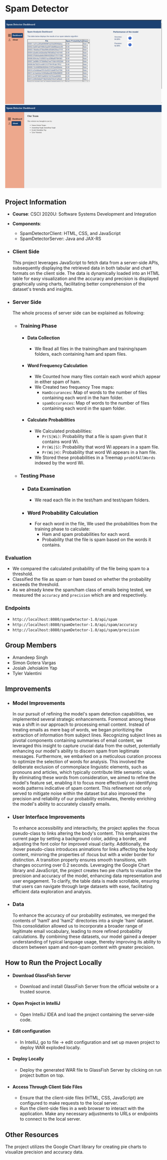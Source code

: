 # Spam Detector
![img.png](FrontEndPicsForReadME/FrontEndImage1.png)![img_1.png](FrontEndPicsForReadME/img_1.png)
## Project Information
- **Course**: CSCI 2020U: Software Systems Development and Integration
- **Components**:
    - SpamDetectorClient: HTML, CSS, and JavaScript
    - SpamDetectorServer: Java and JAX-RS

- ### Client Side
  This project leverages JavaScript to fetch data from a server-side APIs, subsequently displaying the retrieved data in both tabular and chart formats on the client side.
The data is dynamically loaded into an HTML table for easy visualization and the accuracy and precision is displayed graphically using charts, facilitating better comprehension of the dataset's trends and insights.

- ### Server Side
    The whole process of server side can be explained as following:
  - ### Training Phase

    - #### Data Collection
      - We Read all files in the training/ham and training/spam folders, each containing ham and spam files.

    - #### Word Frequency Calculation
      - We Counted how many files contain each word which appear in either spam of ham.
      - We Created two frequency Tree maps:
          - `HamOccurances`: Map of words to the number of files containing each word in the ham folder.
          - `spamOccurances`: Map of words to the number of files containing each word in the spam folder.

    - #### Calculate Probabilities
      - We Calculated probabilities:
          - `Pr(S|Wi)`: Probability that a file is spam given that it contains word Wi.
          - `Pr(Wi|S)`: Probability that word Wi appears in a spam file.
          - `Pr(Wi|H)`: Probability that word Wi appears in a ham file.
      - We Stored these probabilities in a Treemap `probOfAllWords` indexed by the word Wi.

  - ### Testing Phase

    - ### Data Examination
      - We read each file in the test/ham and test/spam folders.

    - ### Word Probability Calculation
      - For each word in the file, We used the probabilities from the training phase to calculate:
          - Ham and spam probabilities for each word.
          - Probability that the file is spam based on the words it contains.

### Evaluation
- We compared the calculated probability of the file being spam to a threshold.
- Classified the file as spam or ham based on whether the probability exceeds the threshold.
- As we already knew the spam/ham class of emails being tested, we measured the `accuracy` and `precision` which are and respectively.

### Endpoints
- `http://localhost:8080/spamDetector-1.0/api/spam`
- `http://localhost:8080/spamDetector-1.0/api/spam/accuracy`
- `http://localhost:8080/spamDetector-1.0/api/spam/precision`
## Group Members
- Amandeep Singh
- Simon Gotera Vargas
- Josiah Jehoiakim Yap
- Tyler Valentini

## Improvements

- ### Model Improvements
  In our pursuit of refining the model's spam detection capabilities, 
 we implemented several strategic enhancements. Foremost among these was a shift in our approach to processing email content.
 Instead of treating emails as mere bag of words, we began prioritizing the extraction of information from subject lines. Recognizing subject lines as pivotal components containing 
 summaries of email content, we leveraged this insight to capture crucial data from the outset, potentially enhancing our model's 
 ability to discern spam from legitimate messages. Furthermore, we embarked on a meticulous curation process to optimize the selection of words for analysis. This involved the deliberate 
 exclusion of commonplace linguistic elements, such as pronouns and articles, which typically contribute little semantic value.
 By eliminating these words from consideration, we aimed to refine the model's feature set, 
 enabling it to focus more effectively on identifying words
 patterns indicative of spam content. This refinement not only served to mitigate noise within the dataset but also improved the precision and reliability of our probability estimates, thereby enriching the model's ability to accurately classify emails.

- ### User Interface Improvements
  To enhance accessibility and interactivity, the project applies the :focus pseudo-class to links altering the body's content. 
This emphasizes the current page by setting a background color, adding a border, and adjusting the font color for improved visual clarity. 
Additionally, the :hover pseudo-class introduces animations for links affecting the body content, mirroring the properties of :focus but with a wider border for distinction.
A transition property ensures smooth transitions, with changes occurring over 0.2 seconds. Leveraging the Google Chart library and JavaScript, the project creates two pie charts to visualize the precision and accuracy of the model,
enhancing data representation and user engagement. To clarify, the table data is made scrollable, ensuring that users can navigate through large datasets with ease, facilitating efficient data exploration and analysis.

- ### Data
    To enhance the accuracy of our probability estimates, we merged the contents of 'ham1' and 'ham2' directories into a single 'ham' dataset. 
This consolidation allowed us to incorporate a broader range of legitimate email vocabulary, leading to more refined probability calculations.
By combining these datasets, our model gained a deeper understanding of typical language usage, thereby improving its ability to discern between spam and non-spam content with greater precision.

## How to Run the Project Locally

- ####  Download GlassFish Server
  - Download and install GlassFish Server from the official website or a trusted source.

- #### Open Project in IntelliJ
  - Open IntelliJ IDEA and load the project containing the server-side code.

- ####  Edit configuration
  - In IntelliJ, go to file -> edit configuration and set up maven project to deploy WAR exploded locally.

- #### Deploy Locally
  - Deploy the generated WAR file to GlassFish Server by clicking on run project button on top.

- #### Access Through Client Side Files
  - Ensure that the client-side files (HTML, CSS, JavaScript) are configured to make requests to the local server.
  - Run the client-side files in a web browser to interact with the application. Make any necessary adjustments to URLs or endpoints to connect to the local server.


## Other Resources
  The project utilizes the Google Chart library for creating pie charts to visualize precision and accuracy data.

